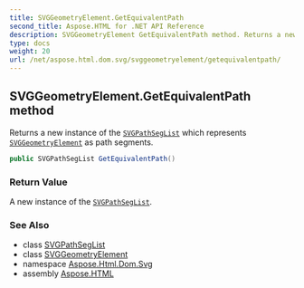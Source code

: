 ```yaml
---
title: SVGGeometryElement.GetEquivalentPath
second_title: Aspose.HTML for .NET API Reference
description: SVGGeometryElement GetEquivalentPath method. Returns a new instance of the SVGPathSegList which represents SVGGeometryElement as path segments
type: docs
weight: 20
url: /net/aspose.html.dom.svg/svggeometryelement/getequivalentpath/
---
```

## SVGGeometryElement.GetEquivalentPath method

Returns a new instance of the [`SVGPathSegList`](../../../aspose.html.dom.svg.paths/svgpathseglist/) which represents [`SVGGeometryElement`](../) as path segments.

```csharp
public SVGPathSegList GetEquivalentPath()
```

### Return Value

A new instance of the [`SVGPathSegList`](../../../aspose.html.dom.svg.paths/svgpathseglist/).

### See Also

* class [SVGPathSegList](../../../aspose.html.dom.svg.paths/svgpathseglist/)
* class [SVGGeometryElement](../)
* namespace [Aspose.Html.Dom.Svg](../../../aspose.html.dom.svg/)
* assembly [Aspose.HTML](../../../)
